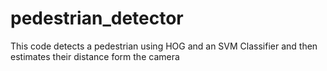 # pedestrian_detector
This code detects a pedestrian using HOG and an SVM Classifier and then estimates their distance form the camera

